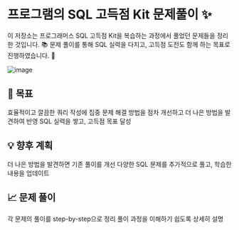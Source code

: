 
# 프로그램의 SQL 고득점 Kit 문제풀이 ✨
이 저장소는 프로그래머스 SQL 고득점 Kit을 복습하는 과정에서 풀었던 문제들을 정리한 것입니다. 📚
문제 풀이를 통해 SQL 실력을 다지고, 고득점 도전도 함께 하는 목표로 진행하였습니다. 🎯

![image](https://github.com/user-attachments/assets/87a26f7c-7a8c-4408-a1b6-6a5c38f35b99)

## 🚀 목표
효율적이고 깔끔한 쿼리 작성에 집중
문제 해결 방법을 점차 개선하고 더 나은 방법을 발견하여 반영
SQL 실력을 쌓고, 고득점 목표 달성

## 💡 향후 계획
더 나은 방법을 발견하면 기존 풀이를 개선
다양한 SQL 문제를 추가적으로 풀고, 학습한 내용을 업데이트

## 📈 문제 풀이
각 문제의 풀이를 step-by-step으로 정리
풀이 과정을 이해하기 쉽도록 상세히 설명
